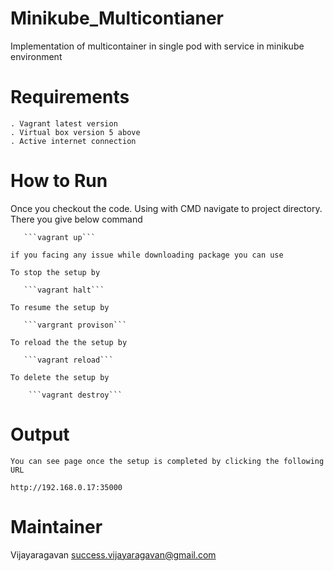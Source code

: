 # Minikube_Multicontianer
Implementation of multicontainer in single pod with service in minikube environment

# Requirements
    . Vagrant latest version
	. Virtual box version 5 above
	. Active internet connection
	
# How to Run 

   Once you checkout the code. Using with CMD navigate to project directory. There you give below command
   
       ```vagrant up```
	
    if you facing any issue while downloading package you can use
	
	To stop the setup by 
	
	   ```vagrant halt```
	
	To resume the setup by
	
	   ```vargrant provison```
	
	To reload the the setup by
	
	   ```vagrant reload```
	
	To delete the setup by
	  
	    ```vagrant destroy```

# Output

    You can see page once the setup is completed by clicking the following URL
	
	http://192.168.0.17:35000

# Maintainer

 Vijayaragavan
 success.vijayaragavan@gmail.com

